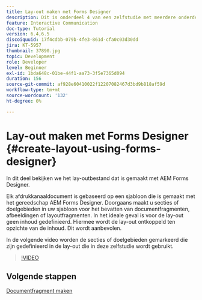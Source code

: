 ```yaml
---
title: Lay-out maken met Forms Designer
description: Dit is onderdeel 4 van een zelfstudie met meerdere onderdelen voor het maken van uw eerste interactieve communicatiedocument voor het afdrukkanaal. In dit onderdeel bekijken we het lay-outbestand dat is gemaakt met AEM Forms Designer.
feature: Interactive Communication
doc-type: Tutorial
version: 6.4,6.5
discoiquuid: 17f4cdbb-079b-4fe3-861d-cfa0c03d30dd
jira: KT-5957
thumbnail: 37890.jpg
topic: Development
role: Developer
level: Beginner
exl-id: 1bda648c-01be-44f1-aa73-3f5e7365d094
duration: 156
source-git-commit: af928e60410022f12207082467d3bd9b818af59d
workflow-type: tm+mt
source-wordcount: '132'
ht-degree: 0%

---
```


# Lay-out maken met Forms Designer {#create-layout-using-forms-designer}

In dit deel bekijken we het lay-outbestand dat is gemaakt met AEM Forms Designer.

Elk afdrukkanaaldocument is gebaseerd op een sjabloon die is gemaakt met het gereedschap AEM Forms Designer. Doorgaans maakt u secties of doelgebieden in uw sjabloon voor het bevatten van documentfragmenten, afbeeldingen of layoutfragmenten. In het ideale geval is voor de lay-out geen inhoud gedefinieerd. Hiermee wordt de lay-out ontkoppeld ten opzichte van de inhoud. Dit wordt aanbevolen.

In de volgende video worden de secties of doelgebieden gemarkeerd die zijn gedefinieerd in de lay-out die in deze zelfstudie wordt gebruikt.

>[!VIDEO](https://video.tv.adobe.com/v/37890?quality=12&learn=on)

## Volgende stappen

[Documentfragment maken](./create-document-fragment.md)

